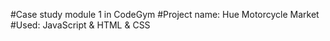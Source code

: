 #Case study module 1 in CodeGym
#Project name: Hue Motorcycle Market
#Used: JavaScript & HTML & CSS
